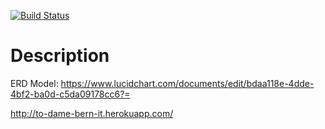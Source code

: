 [![Build Status](https://travis-ci.org/to-dame-bern-it/how-we-dew-it.svg?branch=master)](https://travis-ci.org/to-dame-bern-it/how-we-dew-it)

# Description
ERD Model: https://www.lucidchart.com/documents/edit/bdaa118e-4dde-4bf2-ba0d-c5da09178cc6?=

http://to-dame-bern-it.herokuapp.com/
